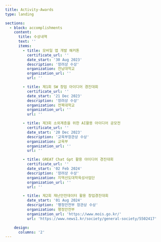 ```yaml
---
title: Activity-Awards
type: landing

sections:
  - block: accomplishments
    content:
      title: 수상내역
      text: ''
      items:
        - title: 모바일 앱 개발 해커톤
          certificate_url: ''
          date_start: '30 Aug 2023'
          description: '장려상 수상'
          organization: 전남대학교
          organization_url: ''
          url: ''

        - title: 제1회 SW 창업 아이디어 경진대회
          certificate_url: ''
          date_start: '21 Dec 2023'
          description: '장려상 수상'
          organization: 전북대학교
          organization_url: ''
          url: ''

        - title: 제3회 소외계층을 위한 AI활용 아이디어 공모전
          certificate_url: ''
          date_start: '20 Dec 2023'
          description: '교육부장관상 수상'
          organization: 교육부
          organization_url: ''
          url: ''

        - title: GREAT Chat Gpt 활용 아이디어 경진대회
          certificate_url: ''
          date_start: '02 Feb 2024'
          description: '장려상 수상'
          organization: 지역선도대학육성사업단
          organization_url: ''
          url: ''

        - title: 제2회 재난안전데이터 활용 창업경진대회
          date_start: '01 Aug 2024'
          description: '행정안전부 장관상 수상'
          organization: 행정안전부
          organization_url: 'https://www.mois.go.kr/'
          url: 'https://www.news1.kr/society/general-society/5502417'

    design:
      columns: '2'
---
```

